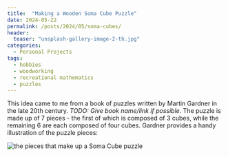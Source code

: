```yaml
---
title:  "Making a Wooden Soma Cube Puzzle"
date: 2024-05-22
permalink: /posts/2024/05/soma-cubes/
header:
  teaser: "unsplash-gallery-image-2-th.jpg"
categories: 
  - Personal Projects
tags:
  - hobbies
  - woodworking
  - recreational mathematics
  - puzzles
---
```

This idea came to me from a book of puzzles written by Martin Gardner in the late 20th century. _TODO: Give book name/link if possible._ The puzzle is made up of 7 pieces - the first of which is composed of 3 cubes, while the remaining 6 are each composed of four cubes. Gardner provides a handy illustration of the puzzle pieces:

![](../images/soma_cubes/gardner's_book.png "the pieces that make up a Soma Cube puzzle")

